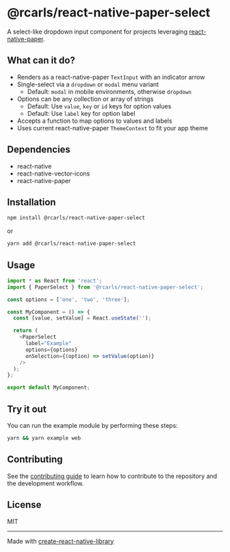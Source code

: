 # @rcarls/react-native-paper-select

A select-like dropdown input component for projects leveraging [react-native-paper](https://reactnativepaper.com/).

## What can it do?

- Renders as a react-native-paper `TextInput` with an indicator arrow
- Single-select via a `dropdown` or `modal` menu variant
  - Default: `modal` in mobile environments, otherwise `dropdown`
- Options can be any collection or array of strings
  - Default: Use `value`, `key` or `id` keys for option values
  - Default: Use `label` key for option label
- Accepts a function to map options to values and labels
- Uses current react-native-paper `ThemeContext` to fit your app theme

## Dependencies

- react-native
- react-native-vector-icons
- react-native-paper

## Installation

```sh
npm install @rcarls/react-native-paper-select
```

or

```sh
yarn add @rcarls/react-native-paper-select
```

## Usage

```js
import * as React from 'react';
import { PaperSelect } from '@rcarls/react-native-paper-select';

const options = ['one', 'two', 'three'];

const MyComponent = () => {
  const [value, setValue] = React.useState('');

  return (
    <PaperSelect
      label="Example"
      options={options}
      onSelection={(option) => setValue(option)}
    />
  );
};

export default MyComponent;
```

## Try it out

You can run the example module by performing these steps:

```sh
yarn && yarn example web
```

## Contributing

See the [contributing guide](CONTRIBUTING.md) to learn how to contribute to the repository and the development workflow.

## License

MIT

---

Made with [create-react-native-library](https://github.com/callstack/react-native-builder-bob)
